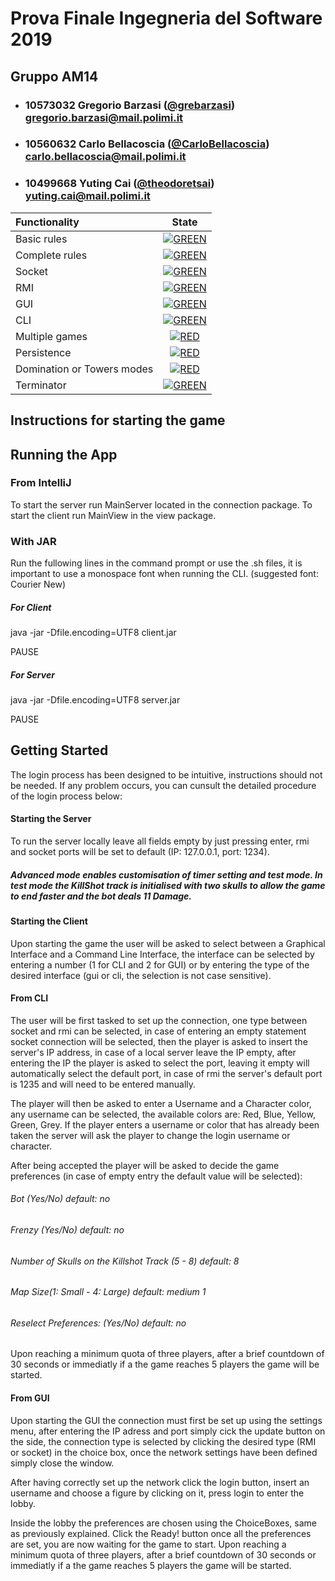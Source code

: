 # Prova Finale Ingegneria del Software 2019
## Gruppo AM14

- ###   10573032    Gregorio Barzasi ([@grebarzasi](https://github.com/grebarzasi))<br>gregorio.barzasi@mail.polimi.it
- ###   10560632    Carlo Bellacoscia ([@CarloBellacoscia](https://github.com/CarloBellacoscia))<br>carlo.bellacoscia@mail.polimi.it
- ###   10499668    Yuting Cai ([@theodoretsai](https://github.com/theodoretsai))<br>yuting.cai@mail.polimi.it

| Functionality | State |
|:-----------------------|:------------------------------------:|
| Basic rules | [![GREEN](https://placehold.it/15/44bb44/44bb44)](#) |
| Complete rules | [![GREEN](https://placehold.it/15/44bb44/44bb44)](#) |
| Socket | [![GREEN](https://placehold.it/15/44bb44/44bb44)](#) |
| RMI | [![GREEN](https://placehold.it/15/44bb44/44bb44)](#) |
| GUI | [![GREEN](https://placehold.it/15/44bb44/44bb44)](#) |
| CLI | [![GREEN](https://placehold.it/15/44bb44/44bb44)](#) |
| Multiple games | [![RED](https://placehold.it/15/f03c15/f03c15)](#) |
| Persistence | [![RED](https://placehold.it/15/f03c15/f03c15)](#) |
| Domination or Towers modes | [![RED](https://placehold.it/15/f03c15/f03c15)](#) |
| Terminator | [![GREEN](https://placehold.it/15/44bb44/44bb44)](#) |

<!--
[![RED](https://placehold.it/15/f03c15/f03c15)](#)
[![YELLOW](https://placehold.it/15/ffdd00/ffdd00)](#)
[![GREEN](https://placehold.it/15/44bb44/44bb44)](#)
-->


## Instructions for starting the game

## Running the App

### From IntelliJ

To start the server run MainServer located in the connection package. 
To start the client run MainView in the view package.

### With JAR

Run the fullowing lines in the command prompt or use the .sh files, it is important to use a monospace font when running the CLI.
(suggested font: Courier New)


##### For Client
java -jar -Dfile.encoding=UTF8 client.jar

PAUSE
##### For Server
java -jar -Dfile.encoding=UTF8 server.jar

PAUSE

## Getting Started


The login process has been designed to be intuitive, instructions should not be needed. If any problem occurs, you can cunsult the detailed procedure of the login process below:


#### Starting the Server

To run the server locally leave all fields empty by just pressing enter, rmi and socket ports will be set to default (IP: 127.0.0.1, port: 1234).

##### Advanced mode enables customisation of timer setting and test mode. In test mode the KillShot track is initialised with two skulls to allow the game to end faster and the bot deals 11 Damage.

#### Starting the Client

Upon starting the game the user will be asked to select between a Graphical Interface and a Command Line Interface, the interface can be selected by entering a number (1 for CLI and 2 for GUI) or by entering the type of the desired interface (gui or cli, the selection is not case sensitive).

#### From CLI

The user will be first tasked to set up the connection, one type between socket and rmi can be selected, in case of entering an empty statement socket connection will be selected, then the player is asked to insert the server's IP address, in case of a local server leave the IP empty, after entering the IP the player is asked to select the port, leaving it empty will automatically select the default port, in case of rmi the server's default port is 1235 and will need to be entered manually.

The player will then be asked to enter a Username and a Character color, any username can be selected, the available colors are: Red, Blue, Yellow, Green, Grey. If the player enters a username or color that has already been taken the server will ask the player to change the login username or character.

After being accepted the player will be asked to decide the game preferences (in case of empty entry the default value will be selected):

###### Bot (Yes/No) default: no
###### Frenzy (Yes/No) default: no
###### Number of Skulls on the Killshot Track (5 - 8) default: 8
###### Map Size(1: Small - 4: Large) default: medium 1
###### Reselect Preferences: (Yes/No) default: no

Upon reaching a minimum quota of three players, after a brief countdown of 30 seconds or immediatly if a the game reaches 5 players the game will be started.

#### From GUI

Upon starting the GUI the connection must first be set up using the settings menu, after entering the IP adress and port simply cick the update button on the side, the connection type is selected by clicking the desired type (RMI or socket) in the choice box, once the network settings have been defined simply close the window.

After having correctly set up the network click the login button, insert an username and choose a figure by clicking on it, press login to enter the lobby.

Inside the lobby the preferences are chosen using the ChoiceBoxes, same as previously explained. Click the Ready! button once all the preferences are set, you are now waiting for the game to start. Upon reaching a minimum quota of three players, after a brief countdown of 30 seconds or immediatly if a the game reaches 5 players the game will be started.
